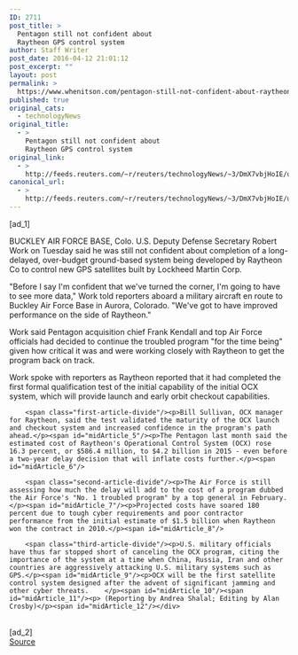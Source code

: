 ```yaml
---
ID: 2711
post_title: >
  Pentagon still not confident about
  Raytheon GPS control system
author: Staff Writer
post_date: 2016-04-12 21:01:12
post_excerpt: ""
layout: post
permalink: >
  https://www.whenitson.com/pentagon-still-not-confident-about-raytheon-gps-control-system/
published: true
original_cats:
  - technologyNews
original_title:
  - >
    Pentagon still not confident about
    Raytheon GPS control system
original_link:
  - >
    http://feeds.reuters.com/~r/reuters/technologyNews/~3/DmX7vbjHoIE/us-raytheon-space-idUSKCN0X927N
canonical_url:
  - >
    http://feeds.reuters.com/~r/reuters/technologyNews/~3/DmX7vbjHoIE/us-raytheon-space-idUSKCN0X927N
---
```

 [ad_1]
<br><div id="articleText">
<span id="midArticle_start"/>

<span id="midArticle_0"/><span class="focusParagraph" readability="6"><p><span class="articleLocation">BUCKLEY AIR FORCE BASE, Colo.</span> U.S. Deputy Defense Secretary Robert Work on Tuesday said he was still not confident about completion of a long-delayed, over-budget ground-based system being developed by Raytheon Co to control new GPS satellites built by Lockheed Martin Corp.</p></span><span id="midArticle_1"/><p>"Before I say I'm confident that we've turned the corner, I'm going to have to see more data," Work told reporters aboard a military aircraft en route to Buckley Air Force Base in Aurora, Colorado. "We've got to have improved performance on the side of Raytheon." </p><span id="midArticle_2"/><p>Work said Pentagon acquisition chief Frank Kendall and top Air Force officials had decided to continue the troubled program "for the time being" given how critical it was and were working closely with Raytheon to get the program back on track.</p><span id="midArticle_3"/><p>Work spoke with reporters as Raytheon reported that it had completed the first formal qualification test of the initial capability of the initial OCX system, which will provide launch and early orbit checkout capabilities.</p><span id="midArticle_4"/>
        
        <span class="first-article-divide"/><p>Bill Sullivan, OCX manager for Raytheon, said the test validated the maturity of the OCX launch and checkout system and increased confidence in the program's path ahead.</p><span id="midArticle_5"/><p>The Pentagon last month said the estimated cost of Raytheon's Operational Control System (OCX) rose 16.3 percent, or $586.4 million, to $4.2 billion in 2015 - even before a two-year delay decision that will inflate costs further.</p><span id="midArticle_6"/>
        
        <span class="second-article-divide"/><p>The Air Force is still assessing how much the delay will add to the cost of a program dubbed the Air Force's "No. 1 troubled program" by a top general in February.</p><span id="midArticle_7"/><p>Projected costs have soared 180 percent due to tough cyber requirements and poor contractor performance from the initial estimate of $1.5 billion when Raytheon won the contract in 2010.</p><span id="midArticle_8"/>
        
        <span class="third-article-divide"/><p>U.S. military officials have thus far stopped short of canceling the OCX program, citing the importance of the system at a time when China, Russia, Iran and other countries are aggressively attacking U.S. military systems such as GPS.</p><span id="midArticle_9"/><p>OCX will be the first satellite control system designed after the advent of significant jamming and other cyber threats.    </p><span id="midArticle_10"/><span id="midArticle_11"/><p> (Reporting by Andrea Shalal; Editing by Alan Crosby)</p><span id="midArticle_12"/></div>
<br>[ad_2]
<br><a href="http://feeds.reuters.com/~r/reuters/technologyNews/~3/DmX7vbjHoIE/us-raytheon-space-idUSKCN0X927N">Source </a>
